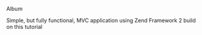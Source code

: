  Album
 
 Simple, but fully functional, MVC application using Zend Framework 2 build on this tutorial
